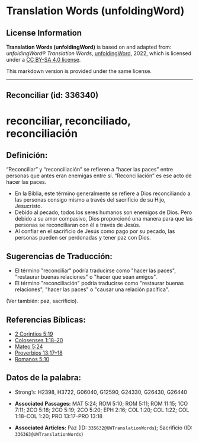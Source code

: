 # Translation Words (unfoldingWord)

## License Information

**Translation Words (unfoldingWord)** is based on and adapted from: _unfoldingWord® Translation Words_, [unfoldingWord](https://unfoldingword.org/utw), 2022, which is licensed under a [CC BY-SA 4.0 license](https://creativecommons.org/licenses/by-sa/4.0/legalcode.en).

This markdown version is provided under the same license.



--------------------------------

## Reconciliar (id: 336340)

reconciliar, reconciliado, reconciliación
=========================================

Definición:
-----------

“Reconciliar” y “reconciliación” se refieren a “hacer las paces” entre personas que antes eran enemigas entre sí. “Reconciliación” es ese acto de hacer las paces.

* En la Biblia, este término generalmente se refiere a Dios reconciliando a las personas consigo mismo a través del sacrificio de su Hijo, Jesucristo.
* Debido al pecado, todos los seres humanos son enemigos de Dios. Pero debido a su amor compasivo, Dios proporcionó una manera para que las personas se reconciliaran con él a través de Jesús.
* Al confiar en el sacrificio de Jesús como pago por su pecado, las personas pueden ser perdonadas y tener paz con Dios.

Sugerencias de Traducción:
--------------------------

* El término "reconciliar" podría traducirse como "hacer las paces", "restaurar buenas relaciones" o "hacer que sean amigos".
* El término "reconciliación" podría traducirse como "restaurar buenas relaciones", "hacer las paces" o "causar una relación pacífica".

(Ver también: paz, sacrificio).

Referencias Bíblicas:
---------------------

* [2 Corintios 5:19](https://ref.ly/2Cor5:19)
* [Colosenses 1:18–20](https://ref.ly/Col1:18-Col1:20)
* [Mateo 5:24](https://ref.ly/Matt5:24)
* [Proverbios 13:17–18](https://ref.ly/Prov13:17-Prov13:18)
* [Romanos 5:10](https://ref.ly/Rom5:10)

Datos de la palabra:
--------------------

* Strong’s: H2398, H3722, G06040, G12590, G24330, G26430, G26440

* **Associated Passages:** MAT 5:24; ROM 5:10; ROM 5:11; ROM 11:15; 1CO 7:11; 2CO 5:18; 2CO 5:19; 2CO 5:20; EPH 2:16; COL 1:20; COL 1:22; COL 1:18–COL 1:20; PRO 13:17–PRO 13:18
* **Associated Articles:** Paz (ID: `335632@UWTranslationWords`); Sacrificio (ID: `336363@UWTranslationWords`)

